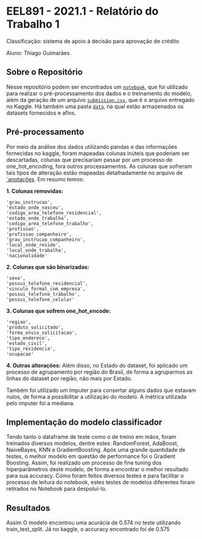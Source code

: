 # EEL891 - 2021.1 - Relatório do Trabalho 1
Classificação: sistema de apoio à decisão para aprovação de crédito

Aluno: Thiago Guimarães

## Sobre o Repositório

Nesse repositório podem ser encontrados um [`notebook`](https://github.com/guim4dev/credit-approval-system/blob/main/notebook.ipynb), que foi utilizado
para realizar o pré-processamento dos dados e o treinamento do modelo, além da geração de um arquivo [`submission.csv`](https://github.com/guim4dev/credit-approval-system/blob/main/submission.csv), que é o arquivo entregado no Kaggle. Há também uma pasta [`data`](https://github.com/guim4dev/credit-approval-system/tree/main/data), na qual estão armazenados os datasets fornecidos e afins.

## Pré-processamento

Por meio da análise dos dados utilizando pandas e das informações fornecidas no kaggle, foram mapeadas colunas inúteis que poderiam ser descartadas, colunas que precisariam passar por um processo de one_hot_encoding, fora outros processamentos. As colunas que sofreram tais tipos de alteração estão mapeadas detalhadamente no arquivo de [`anotações](https://github.com/guim4dev/credit-approval-system/blob/main/anotacoes.txt).
Em resumo temos:

**1. Colunas removidas:**

```
'grau_instrucao',
'estado_onde_nasceu',
'codigo_area_telefone_residencial',
'estado_onde_trabalha',
'codigo_area_telefone_trabalho',
'profissao',
'profissao_companheiro',
'grau_instrucao_companheiro',
'local_onde_reside',
'local_onde_trabalha',
'nacionalidade'
```

**2. Colunas que são binarizadas:**

```
'sexo',
'possui_telefone_residencial',
'vinculo_formal_com_empresa',
'possui_telefone_trabalho',
'possui_telefone_celular'
```

**3. Colunas que sofrem one_hot_encode:**

```
'regiao',
'produto_solicitado',
'forma_envio_solicitacao',
'tipo_endereco',
'estado_civil',
'tipo_residencia',
'ocupacao'
```

**4. Outras alterações:**
Além disso, no Estado do dataset, foi aplicado um processo de agrupamento por região do Brasil, de forma a agruparmos as linhas do dataset por região, não mais por Estado.

Também foi utilizado um Imputer para consertar alguns dados que estavam nulos, de forma a possibilitar a utilização do modelo. A métrica utilizada pelo imputer foi a mediana.


## Implementação do modelo classificador

Tendo tanto o dataframe de teste como o de treino em mãos, foram treinados diversos modelos, dentre estes: RandomForest, AdaBoost, NaiveBayes, KNN e GradientBoosting. Após uma grande quantidade de testes, o melhor modelo em questão de performance foi o Gradient Boosting. Assim, foi realizado um processo de fine tuning dos hiperparâmetros deste modelo, de forma a encontrar o melhor resultado para sua accuracy. Como foram feitos diversos testes e para facilitar o processo de leitura do notebook, estes testes de modelos diferentes foram retirados no Notebook para despoluí-lo.


## Resultados

Assim
O modelo encontrou uma acurácia de 0.574 no teste utilizando train_test_split. Já no kaggle, o accuracy encontrado foi de 0.575